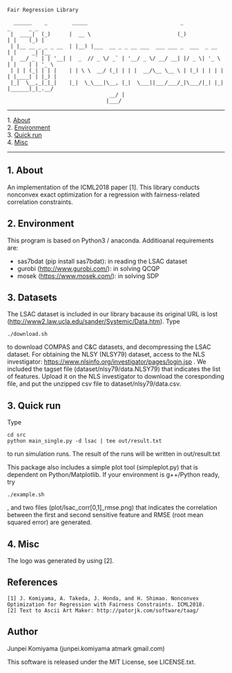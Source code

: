     Fair Regression Library 
    
      ______    _        _____                              _               _      _ _     
     |  ____|  (_)      |  __ \                            (_)             | |    (_) |    
     | |__ __ _ _ _ __  | |__) |___  __ _ _ __ ___  ___ ___ _  ___  _ __   | |     _| |__  
     |  __/ _` | | '__| |  _  // _ \/ _` | '__/ _ \/ __/ __| |/ _ \| '_ \  | |    | | '_ \ 
     | | | (_| | | |    | | \ \  __/ (_| | | |  __/\__ \__ \ | (_) | | | | | |____| | |_) |
     |_|  \__,_|_|_|    |_|  \_\___|\__, |_|  \___||___/___/_|\___/|_| |_| |______|_|_.__/ 
                                     __/ |                                                 
                                    |___/                                                  

- - -
1\. [About](#about)  
2\. [Environment](#environment)  
3\. [Quick run](#quick)  
4\. [Misc](#misc)  
- - -


<a name="about"></a>

## 1\. About
  An implementation of the ICML2018 paper [1]. This library conducts nonconvex exact optimization for a regression with fairness-related correlation constraints.
     
<a name="environment"></a>

## 2\. Environment
  This program is based on Python3 / anaconda. Additioanal requirements are:
  - sas7bdat (pip install sas7bdat): in reading the LSAC dataset
  - gurobi (http://www.gurobi.com/): in solving QCQP
  - mosek (https://www.mosek.com/): in solving SDP
  
## 3\. Datasets
  The LSAC dataset is included in our library bacause its original URL is lost (http://www2.law.ucla.edu/sander/Systemic/Data.htm).
  Type 
  
    ./download.sh
    
  to download COMPAS and C&C datasets, and decompressing the LSAC dataset. 
  For obtaining the NLSY (NLSY79) dataset, access to the NLS investigator: https://www.nlsinfo.org/investigator/pages/login.jsp .
  We included the tagset file (dataset/nlsy79/data.NLSY79) that indicates the list of features. 
  Upload it on the NLS investigator to download the coresponding file, and put the unzipped csv file to dataset/nlsy79/data.csv.
  
<a name="quick"></a>

## 3\. Quick run
  Type 
  
    cd src
    python main_single.py -d lsac | tee out/result.txt
    
  to run simulation runs. The result of the runs will be written in out/result.txt

  This package also includes a simple plot tool (simpleplot.py) that is dependent on Python/Matplotlib.
  If your environment is g++/Python ready, try
  
    ./example.sh
  
  , and two files (plot/lsac_corr[0,1]_rmse.png) that indicates the correlation between the first and second sensitive feature and RMSE (root mean squared error) are generated.

<a name="misc"></a>

## 4\. Misc
  The logo was generated by using [2].
  
## References
    [1] J. Komiyama, A. Takeda, J. Honda, and H. Shimao. Nonconvex Optimization for Regression with Fairness Constraints. ICML2018.
    [2] Text to Ascii Art Maker: http://patorjk.com/software/taag/

## Author
  Junpei Komiyama (junpei.komiyama atmark gmail.com)
  
  This software is released under the MIT License, see LICENSE.txt.
